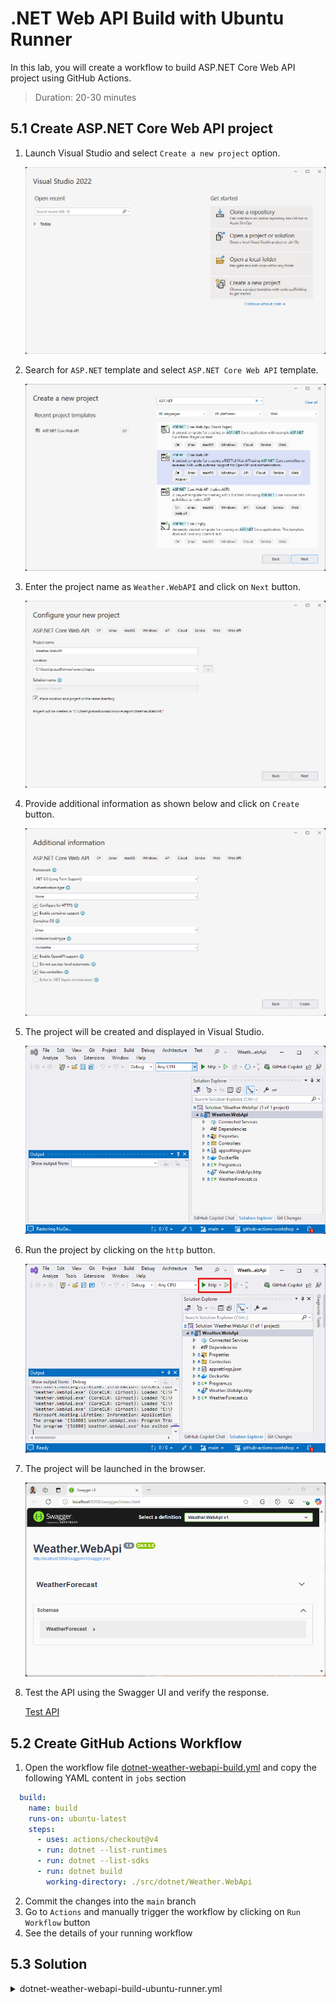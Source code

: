 # .NET Web API Build with Ubuntu Runner

In this lab, you will create a workflow to build ASP.NET Core Web API project using GitHub Actions.

> Duration: 20-30 minutes

## 5.1 Create ASP.NET Core Web API project

1. Launch Visual Studio and select `Create a new project` option.

   ![Launch Visual Studio](../images/3.1-launch-visual-studio.png)

2. Search for `ASP.NET` template and select `ASP.NET Core Web API` template.

   ![Select ASP.NET Core Web API](../images/3.2-select-aspnet-core-webapi.png)

3. Enter the project name as `Weather.WebAPI` and click on `Next` button.

   ![Enter Project Name](../images/3.3-enter-project-name.png)

4. Provide additional information as shown below and click on `Create` button.

   ![Provide Additional Information](../images/3.4-provide-additional-information.png)

5. The project will be created and displayed in Visual Studio.

   ![Project Created](../images/3.5-project-created.png)

6. Run the project by clicking on the `http` button.

   ![Run Project](../images/3.6-run-project.png)

7. The project will be launched in the browser.

   ![Project Launched](../images/3.7-project-launched.png)

8. Test the API using the Swagger UI and verify the response.

   [Test API](../images/3.8-test-api.png)

## 5.2 Create GitHub Actions Workflow

1. Open the workflow file [dotnet-weather-webapi-build.yml](/.github/workflows/dotnet-weather-webapi-build-ubuntu-runner.yml) and copy the following YAML content in `jobs` section

```YAML
  build:
    name: build
    runs-on: ubuntu-latest
    steps:
      - uses: actions/checkout@v4
      - run: dotnet --list-runtimes
      - run: dotnet --list-sdks
      - run: dotnet build
        working-directory: ./src/dotnet/Weather.WebApi
```

2. Commit the changes into the `main` branch
3. Go to `Actions` and manually trigger the workflow by clicking on `Run Workflow` button
4. See the details of your running workflow

## 5.3 Solution

<details>
  <summary>dotnet-weather-webapi-build-ubuntu-runner.yml</summary>
  
```YAML
name: .NET Weather WebApi Build
on:
  workflow_dispatch:
  push:
    paths:
      - '.github/workflows/dotnet-weather-webapi-build-ubuntu-runner.yml'
      - 'src/dotnet/Weather.WebApi/**'
jobs:
  build:
    name: build
    runs-on: ubuntu-latest
    steps:
      - uses: actions/checkout@v4
      - run: dotnet --list-runtimes
      - run: dotnet --list-sdks
      - run: dotnet build
        working-directory: ./src/dotnet/Weather.WebApi
```

</details>
